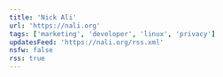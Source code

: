 ```yaml
---
title: 'Nick Ali'
url: 'https://nali.org'
tags: ['marketing', 'developer', 'linux', 'privacy']
updatesFeed: 'https://nali.org/rss.xml'
nsfw: false
rss: true
---
```

